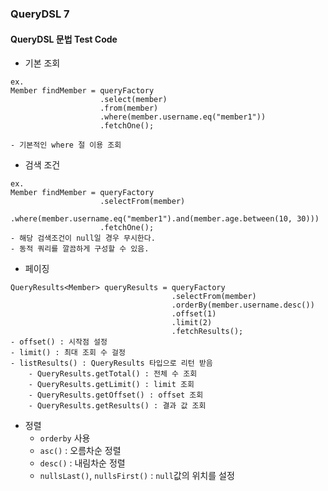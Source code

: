 ### QueryDSL 7

#### QueryDSL 문법 Test Code

- 기본 조회
```
ex.
Member findMember = queryFactory
                    .select(member)
                    .from(member)
                    .where(member.username.eq("member1"))
                    .fetchOne();

- 기본적인 where 절 이용 조회
```
- 검색 조건
```
ex.
Member findMember = queryFactory
                    .selectFrom(member)
                    .where(member.username.eq("member1").and(member.age.between(10, 30)))
                    .fetchOne();
- 해당 검색조건이 null일 경우 무시한다.
- 동적 쿼리를 깔끔하게 구성할 수 있음.
```
- 페이징
```
QueryResults<Member> queryResults = queryFactory
                                    .selectFrom(member)
                                    .orderBy(member.username.desc())
                                    .offset(1)
                                    .limit(2)
                                    .fetchResults();
- offset() : 시작점 설정
- limit() : 최대 조회 수 걸정
- listResults() : QueryResults 타입으로 리턴 받음
    - QueryResults.getTotal() : 전체 수 조회
    - QueryResults.getLimit() : limit 조회
    - QueryResults.getOffset() : offset 조회
    - QueryResults.getResults() : 결과 값 조회
```
- 정렬
  - `orderby` 사용
  - `asc()` : 오름차순 정렬
  - `desc()` : 내림차순 정렬
  - `nullsLast()`, `nullsFirst()` : `null`값의 위치를 설정